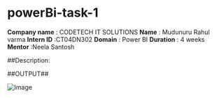 # powerBi-task-1


**Company name** : CODETECH IT SOLUTIONS
**Name** : Mudunuru Rahul varma
**Intern ID** :CT04DN302
**Domain** : Power BI
**Duration** : 4 weeks
**Mentor** :Neela Santosh


##Description:


##OUTPUT##

![Image](https://github.com/user-attachments/assets/16682ab3-eaef-41f4-b4aa-dd2122c95958)

